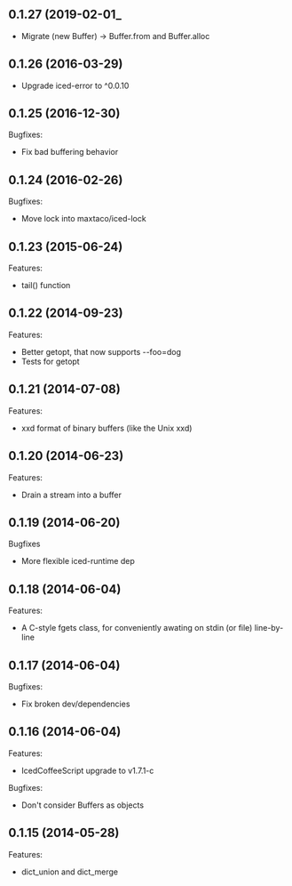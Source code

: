 ## 0.1.27 (2019-02-01_

- Migrate (new Buffer) -> Buffer.from and Buffer.alloc

## 0.1.26 (2016-03-29)

- Upgrade iced-error to ^0.0.10

## 0.1.25 (2016-12-30)

Bugfixes:
  - Fix bad buffering behavior

## 0.1.24 (2016-02-26)

Bugfixes:
  - Move lock into maxtaco/iced-lock

## 0.1.23 (2015-06-24)

Features:
  - tail() function

## 0.1.22 (2014-09-23)

Features:

  - Better getopt, that now supports --foo=dog
  - Tests for getopt

## 0.1.21 (2014-07-08)

Features:

  - xxd format of binary buffers (like the Unix xxd)

## 0.1.20 (2014-06-23)

Features:

  - Drain a stream into a buffer

## 0.1.19 (2014-06-20)

Bugfixes

  - More flexible iced-runtime dep

## 0.1.18 (2014-06-04)

Features:

  - A C-style fgets class, for conveniently awating on stdin (or file) line-by-line

## 0.1.17 (2014-06-04)

Bugfixes:

  - Fix broken dev/dependencies

## 0.1.16 (2014-06-04)

Features:

  - IcedCoffeeScript upgrade to v1.7.1-c

Bugfixes:

  - Don't consider Buffers as objects

## 0.1.15 (2014-05-28)

Features:

  - dict_union and dict_merge
